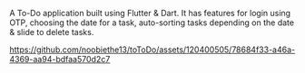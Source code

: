 A To-Do application built using Flutter & Dart. It has features for login using OTP, choosing the date for a task, auto-sorting tasks depending on the date & slide to delete tasks.

https://github.com/noobiethe13/toToDo/assets/120400505/78684f33-a46a-4369-aa94-bdfaa570d2c7

